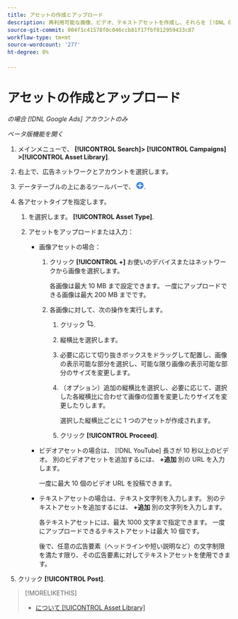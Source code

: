 ```yaml
---
title: アセットの作成とアップロード
description: 再利用可能な画像、ビデオ、テキストアセットを作成し、それらを [!DNL Google Ads] アカウントレベルのアセットライブラリ。
source-git-commit: 004f1c41578f0c046ccb81f17fbf812959433c87
workflow-type: tm+mt
source-wordcount: '277'
ht-degree: 0%

---
```


# アセットの作成とアップロード

*の場合 [!DNL Google Ads] アカウントのみ*

*ベータ版機能を開く*

1. メインメニューで、 **[!UICONTROL Search]> [!UICONTROL Campaigns] >[!UICONTROL Asset Library]**.

1. 右上で、広告ネットワークとアカウントを選択します。

1. データテーブルの上にあるツールバーで、 ![アップロード](/help/search-social-commerce/assets/add.png "アップロード").

1. 各アセットタイプを指定します。

   1. を選択します。 **[!UICONTROL Asset Type]**.

   1. アセットをアップロードまたは入力：

      * 画像アセットの場合：

         1. クリック **[!UICONTROL +]** お使いのデバイスまたはネットワークから画像を選択します。

            各画像は最大 10 MB まで設定できます。 一度にアップロードできる画像は最大 200 MB までです。

         1. 各画像に対して、次の操作を実行します。

            1. クリック ![切り抜き](/help/search-social-commerce/assets/crop.png "切り抜き").

            1. 縦横比を選択します。

            1. 必要に応じて切り抜きボックスをドラッグして配置し、画像の表示可能な部分を選択し、可能な限り画像の表示可能な部分のサイズを変更します。

            1. （オプション）追加の縦横比を選択し、必要に応じて、選択した各縦横比に合わせて画像の位置を変更したりサイズを変更したりします。

               選択した縦横比ごとに 1 つのアセットが作成されます。

            1. クリック **[!UICONTROL Proceed]**.

      * ビデオアセットの場合は、 [!DNL YouTube] 長さが 10 秒以上のビデオ。 別のビデオアセットを追加するには、 **+追加** 別の URL を入力します。

        一度に最大 10 個のビデオ URL を投稿できます。

      * テキストアセットの場合は、テキスト文字列を入力します。 別のテキストアセットを追加するには、 **+追加** 別の文字列を入力します。

        各テキストアセットには、最大 1000 文字まで指定できます。 一度にアップロードできるテキストアセットは最大 10 個です。

        後で、任意の広告要素（ヘッドラインや短い説明など）の文字制限を満たす限り、その広告要素に対してテキストアセットを使用できます。

1. クリック **[!UICONTROL Post]**.

>[!MORELIKETHIS]
>
>* [について [!UICONTROL Asset Library]](asset-library-about.md)
